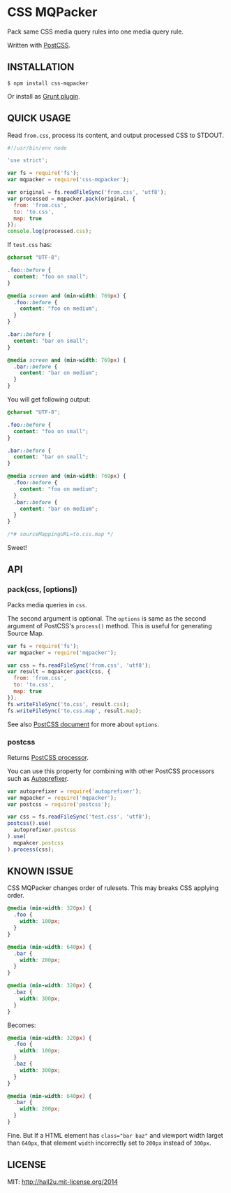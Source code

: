 CSS MQPacker
============

Pack same CSS media query rules into one media query rule.

Written with [PostCSS][1].


INSTALLATION
------------

    $ npm install css-mqpacker

Or install as [Grunt plugin][2].


QUICK USAGE
-----------

Read `from.css`, process its content, and output processed CSS to STDOUT.

```js
#!/usr/bin/env node

'use strict';

var fs = require('fs');
var mqpacker = require('css-mqpacker');

var original = fs.readFileSync('from.css', 'utf8');
var processed = mqpacker.pack(original, {
  from: 'from.css',
  to: 'to.css',
  map: true
});
console.log(processed.css);
```

If `test.css` has:

```css
@charset "UTF-8";

.foo::before {
  content: "foo on small";
}

@media screen and (min-width: 769px) {
  .foo::before {
    content: "foo on medium";
  }
}

.bar::before {
  content: "bar on small";
}

@media screen and (min-width: 769px) {
  .bar::before {
    content: "bar on medium";
  }
}
```

You will get following output:

```css
@charset "UTF-8";

.foo::before {
  content: "foo on small";
}

.bar::before {
  content: "bar on small";
}

@media screen and (min-width: 769px) {
  .foo::before {
    content: "foo on medium";
  }
  .bar::before {
    content: "bar on medium";
  }
}

/*# sourceMappingURL=to.css.map */
```

Sweet!


API
---

### pack(css, [options])

Packs media queries in `css`.

The second argument is optional. The `options` is same as the second argument of
PostCSS's `process()` method. This is useful for generating Source Map.

```javascript
var fs = require('fs');
var mqpacker = require('mqpacker');

var css = fs.readFileSync('from.css', 'utf8');
var result = mqpakcer.pack(css, {
  from: 'from.css',
  to: 'to.css',
  map: true
});
fs.writeFileSync('to.css', result.css);
fs.writeFileSync('to.css.map', result.map);
```

See also [PostCSS document][3] for more about `options`.


### postcss

Returns [PostCSS processor][4].

You can use this property for combining with other PostCSS processors such as
[Autoprefixer][5].

```javascript
var autoprefixer = require('autoprefixer');
var mqpacker = require('mqpacker');
var postcss = require('postcss');

var css = fs.readFileSync('test.css', 'utf8');
postcss().use(
  autoprefixer.postcss
).use(
  mqpakcer.postcss
).process(css);
```


KNOWN ISSUE
-----------

CSS MQPacker changes order of rulesets. This may breaks CSS applying order.

```css
@media (min-width: 320px) {
  .foo {
    width: 100px;
  }
}

@media (min-width: 640px) {
  .bar {
    width: 200px;
  }
}

@media (min-width: 320px) {
  .baz {
    width: 300px;
  }
}
```

Becomes:

```css
@media (min-width: 320px) {
  .foo {
    width: 100px;
  }
  .baz {
    width: 300px;
  }
}

@media (min-width: 640px) {
  .bar {
    width: 200px;
  }
}
```

Fine. But If a HTML element has `class="bar baz"` and viewport width larget than
`640px`, that element `width` incorrectly set to `200px` instead of `300px`.


LICENSE
-------

MIT: http://hail2u.mit-license.org/2014


[1]: https://github.com/ai/postcss
[2]: https://github.com/hail2u/grunt-css-mqpacker
[3]: https://github.com/ai/postcss#source-map-1
[4]: https://github.com/ai/postcss#processor
[5]: https://github.com/ai/autoprefixer
